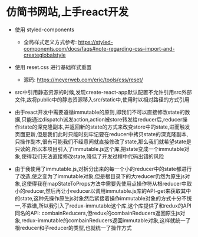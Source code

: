 # 仿简书网站,上手react开发

- 使用 styled-components

  - 全局样式定义方式参考: https://styled-components.com/docs/faqs#note-regarding-css-import-and-createglobalstyle

- 使用 reset.css 进行基础样式重置

  - 源码: https://meyerweb.com/eric/tools/css/reset/

- src中引用静态资源的时候,发现create-react-app默认配置不允许引用src外部文件,故将public中的静态资源移入src/static中,使用时以相对路径的方式引用

- 由于react开发中需要遵循immutable的原则,即我们不可以直接修改state的数据,只能通过dispatch派发action,action被store转发给reducer后,reducer操作state的深克隆副本,并返回新的state的方式来改变store中的state,进而触发页面更新,但是我们此时只能时刻牢记要在reducer中拷贝state的深克隆副本,只操作副本,很有可能我们不经意间就直接修改了state,那么我们就希望state是只读的,所以本项目引入了immutable.js这个库,把state变成一个immutable对象,使得我们无法直接修改state,降低了开发过程中代码出错的风险

- 由于我使用了immutable.js,对拆分出来的每一个小的reducer中的state都进行了改造,使之变为了immutable对象,但是根目录下的大reducer仍然为原生js对象,这使得我在mapStateToProps方法中需要先使用点操作符从根reducer中取小的reducer,然后再让小reducer以调用immutable.js库的API-get来获取其中的state,这种先操作原生js对象然后紧接着操作immutable对象的方式十分不统一,不靠谱,所以我引入了redux-immutable这个库,这个库提供了和redux的API同名的API: combainReducers,但redux的combainReducers返回原生js对象,redux-immutable的combainReducers返回immutable对象,这样就统一了根reducer和子reducer的类型,也就统一了操作方式


